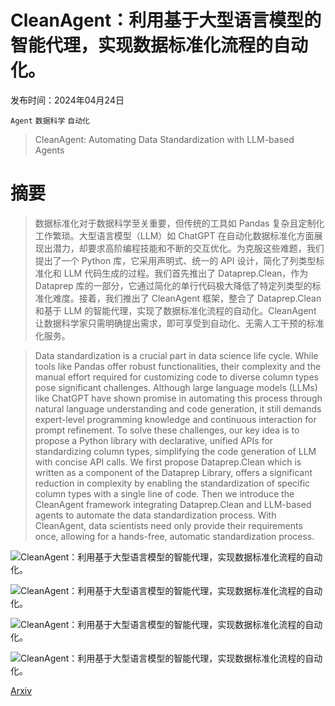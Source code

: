 # CleanAgent：利用基于大型语言模型的智能代理，实现数据标准化流程的自动化。

发布时间：2024年04月24日

`Agent` `数据科学` `自动化`

> CleanAgent: Automating Data Standardization with LLM-based Agents

# 摘要

> 数据标准化对于数据科学至关重要，但传统的工具如 Pandas 复杂且定制化工作繁琐。大型语言模型（LLM）如 ChatGPT 在自动化数据标准化方面展现出潜力，却要求高阶编程技能和不断的交互优化。为克服这些难题，我们提出了一个 Python 库，它采用声明式、统一的 API 设计，简化了列类型标准化和 LLM 代码生成的过程。我们首先推出了 Dataprep.Clean，作为 Dataprep 库的一部分，它通过简化的单行代码极大降低了特定列类型的标准化难度。接着，我们推出了 CleanAgent 框架，整合了 Dataprep.Clean 和基于 LLM 的智能代理，实现了数据标准化流程的自动化。CleanAgent 让数据科学家只需明确提出需求，即可享受到自动化、无需人工干预的标准化服务。

> Data standardization is a crucial part in data science life cycle. While tools like Pandas offer robust functionalities, their complexity and the manual effort required for customizing code to diverse column types pose significant challenges. Although large language models (LLMs) like ChatGPT have shown promise in automating this process through natural language understanding and code generation, it still demands expert-level programming knowledge and continuous interaction for prompt refinement. To solve these challenges, our key idea is to propose a Python library with declarative, unified APIs for standardizing column types, simplifying the code generation of LLM with concise API calls. We first propose Dataprep.Clean which is written as a component of the Dataprep Library, offers a significant reduction in complexity by enabling the standardization of specific column types with a single line of code. Then we introduce the CleanAgent framework integrating Dataprep.Clean and LLM-based agents to automate the data standardization process. With CleanAgent, data scientists need only provide their requirements once, allowing for a hands-free, automatic standardization process.

![CleanAgent：利用基于大型语言模型的智能代理，实现数据标准化流程的自动化。](../../../paper_images/2403.08291/x1.png)

![CleanAgent：利用基于大型语言模型的智能代理，实现数据标准化流程的自动化。](../../../paper_images/2403.08291/x2.png)

![CleanAgent：利用基于大型语言模型的智能代理，实现数据标准化流程的自动化。](../../../paper_images/2403.08291/x3.png)

![CleanAgent：利用基于大型语言模型的智能代理，实现数据标准化流程的自动化。](../../../paper_images/2403.08291/x4.png)

[Arxiv](https://arxiv.org/abs/2403.08291)